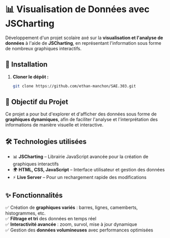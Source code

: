 # 📊 Visualisation de Données avec JSCharting

Développement d'un projet scolaire axé sur la **visualisation et l'analyse de données** à l'aide de **JSCharting**, en représentant l'information sous forme de nombreux graphiques interactifs.

## 🚀 Installation

1. **Cloner le dépôt :**

   ```sh
   git clone https://github.com/ethan-manchon/SAE.303.git
   ```

## 🎯 Objectif du Projet

Ce projet a pour but d'explorer et d'afficher des données sous forme de **graphiques dynamiques**, afin de faciliter l'analyse et l'interprétation des informations de manière visuelle et interactive.

## 🛠 Technologies utilisées

- 📊 **JSCharting** – Librairie JavaScript avancée pour la création de graphiques interactifs<br>
- 🌍 **HTML, CSS, JavaScript** – Interface utilisateur et gestion des données<br>
- ⚡ **Live Server** – Pour un rechargement rapide des modifications<br>

## ✨ Fonctionnalités

✅ Création de **graphiques variés** : barres, lignes, camemberts, histogrammes, etc.<br>
✅ **Filtrage et tri** des données en temps réel<br>
✅ **Interactivité avancée** : zoom, survol, mise à jour dynamique<br>
✅ Gestion des **données volumineuses** avec performances optimisées<br>
